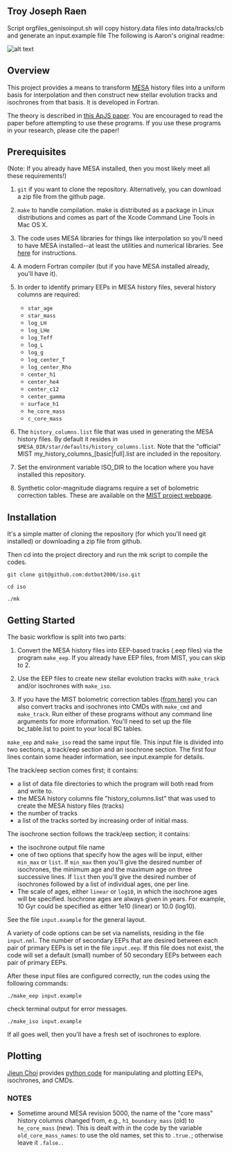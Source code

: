 ## Troy Joseph Raen
Script orgfiles_genisoinput.sh will copy history.data files into data/tracks/cb and generate an input.example file
The following is Aaron's original readme:


![alt text](https://github.com/dotbot2000/iso/blob/master/plots/iso.png)

## Overview

This project provides a means to transform [MESA](http://mesa.sourceforge.net) history files into a uniform basis for interpolation and then construct new stellar evolution tracks and isochrones from that basis. It is developed in Fortran.

The theory is described in [this ApJS paper](http://adsabs.harvard.edu/abs/2016ApJS..222....8D).  You are encouraged to read the paper before attempting to use these programs. If you use these programs in your research, please cite the paper!

## Prerequisites

(Note: If you already have MESA installed, then you most likely meet all these requirements!)

1. `git` if you want to clone the repository.  Alternatively, you can download a zip file from the github page.

2. `make` to handle compilation.  make is distributed as a package in Linux distributions and comes as part of the Xcode Command Line Tools in Mac OS X.

3. The code uses MESA libraries for things like interpolation so you'll need to have MESA installed--at least the utilities and numerical libraries.  See [here](http://mesa.sourceforge.net/prereqs.html) for instructions.

4. A modern Fortran compiler (but if you have MESA installed already, you'll have it).

5. In order to identify primary EEPs in MESA history files, several history columns are required:
   + `star_age`
   + `star_mass`
   + `log_LH`
   + `log_LHe`
   + `log_Teff`
   + `log_L`
   + `log_g`
   + `log_center_T`
   + `log_center_Rho`
   + `center_h1`
   + `center_he4`
   + `center_c12`
   + `center_gamma`
   + `surface_h1`
   + `he_core_mass`
   + `c_core_mass`

6. The `history_columns.list` file that was used in generating the MESA history files. By default it resides in `$MESA_DIR/star/defaults/history_columns.list`. Note that the "official" MIST my_history\_columns\_[basic|full].list are included in the repository.

7. Set the environment variable ISO_DIR to the location where you have installed this repository.

8. Synthetic color-magnitude diagrams require a set of bolometric correction tables. These are available on the [MIST project webpage](http://waps.cfa.harvard.edu/MIST/model_grids.html).

## Installation

It's a simple matter of cloning the repository (for which you'll need git installed) or downloading a zip file from github.  

Then cd into the project directory and run the mk script to compile the codes.

```
git clone git@github.com:dotbot2000/iso.git

cd iso

./mk
```

## Getting Started

The basic workflow is split into two parts:

1. Convert the MESA history files into EEP-based tracks (.eep files) via the program `make_eep`. If you already have EEP files, from MIST, you can skip to 2.

2. Use the EEP files to create new stellar evolution tracks with `make_track` and/or isochrones with `make_iso`.

3. If you have the MIST bolometric correction tables ([from here](http://waps.cfa.harvard.edu/MIST/model_grids.html)) you can also convert tracks and isochrones into CMDs with `make_cmd` and `make_track`. Run either of these programs without any command line arguments for more information.  You'll need to set up the file bc_table.list to point to your local BC tables.

`make_eep` and `make_iso` read the same input file. This input file is divided into two sections, a track/eep section and an isochrone section.  The first four lines contain some header information, see input.example for details.

The track/eep section comes first; it contains:
+ a list of data file directories to which the program will both read from and write to.  
+ the MESA history columns file "history_columns.list" that was used to create the MESA history files (tracks)
+ the number of tracks
+ a list of the tracks sorted by increasing order of initial mass.

The isochrone section follows the track/eep section; it contains:
+ the isochrone output file name
+ one of two options that specify how the ages will be input, either `min_max` or `list`.
  If `min_max` then you'll give the desired number of isochrones, the minimum age and the maximum age on three successive lines.
  If `list` then you'll give the desired number of isochrones followed by a list of individual ages, one per line.
+ The scale of ages, either `linear` or `log10`, in which the isochrone ages will be specified. Isochrone ages are always given in years. For example, 10 Gyr could be specified as either 1e10 (linear) or 10.0 (log10).

See the file `input.example` for the general layout.

A variety of code options can be set via namelists, residing in the file `input.nml`. The number of secondary EEPs that are desired between each pair of primary EEPs is set in the file `input.eep`. If this file does not exist, the code will set a default (small) number of 50 secondary EEPs between each pair of primary EEPs.


After these input files are configured correctly, run the codes using the following commands:

`./make_eep input.example`

check terminal output for error messages.

`./make_iso input.example`

If all goes well, then you'll have a fresh set of isochrones to explore.

## Plotting

[Jieun Choi](https://github.com/jieunchoi) provides [python code](https://github.com/jieunchoi/MIST_codes) for manipulating and plotting EEPs, isochrones, and CMDs.

### NOTES

* Sometime around MESA revision 5000, the name of the "core mass" history columns changed from, e.g., `h1_boundary_mass` (old) to `he_core_mass` (new). This is dealt with in the code by the variable `old_core_mass_names`: to use the old names, set this to `.true.`; otherwise leave it `.false.`.
